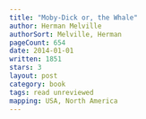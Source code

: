 ```yaml
---
title: "Moby-Dick or, the Whale"
author: Herman Melville
authorSort: Melville, Herman
pageCount: 654
date: 2014-01-01
written: 1851
stars: 3
layout: post
category: book
tags: read unreviewed
mapping: USA, North America
---
```

